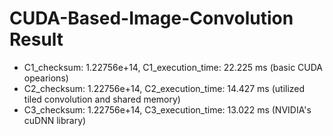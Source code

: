 # CUDA-Based-Image-Convolution Result
- C1_checksum: 1.22756e+14, C1_execution_time: 22.225 ms (basic CUDA opearions)
- C2_checksum: 1.22756e+14, C2_execution_time: 14.427 ms (utilized tiled convolution and shared memory)
- C3_checksum: 1.22756e+14, C3_execution_time: 13.022 ms (NVIDIA's cuDNN library)
